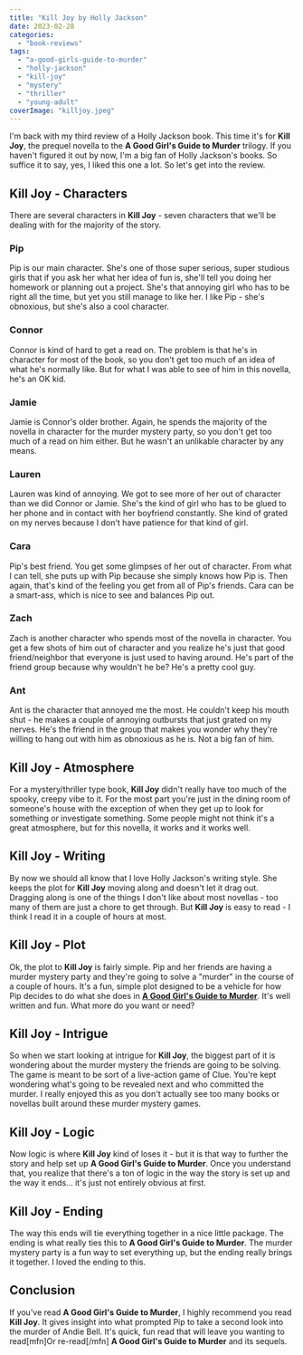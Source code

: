 ```yaml
---
title: "Kill Joy by Holly Jackson"
date: 2023-02-28
categories: 
  - "book-reviews"
tags: 
  - "a-good-girls-guide-to-murder"
  - "holly-jackson"
  - "kill-joy"
  - "mystery"
  - "thriller"
  - "young-adult"
coverImage: "killjoy.jpeg"
---
```


I'm back with my third review of a Holly Jackson book. This time it's for **Kill Joy**, the prequel novella to the **A Good Girl's Guide to Murder** trilogy. If you haven't figured it out by now, I'm a big fan of Holly Jackson's books. So suffice it to say, yes, I liked this one a lot. So let's get into the review.

## Kill Joy - Characters

There are several characters in **Kill Joy** - seven characters that we'll be dealing with for the majority of the story.

### Pip

Pip is our main character. She's one of those super serious, super studious girls that if you ask her what her idea of fun is, she'll tell you doing her homework or planning out a project. She's that annoying girl who has to be right all the time, but yet you still manage to like her. I like Pip - she's obnoxious, but she's also a cool character.

### Connor

Connor is kind of hard to get a read on. The problem is that he's in character for most of the book, so you don't get too much of an idea of what he's normally like. But for what I was able to see of him in this novella, he's an OK kid.

### Jamie

Jamie is Connor's older brother. Again, he spends the majority of the novella in character for the murder mystery party, so you don't get too much of a read on him either. But he wasn't an unlikable character by any means.

### Lauren

Lauren was kind of annoying. We got to see more of her out of character than we did Connor or Jamie. She's the kind of girl who has to be glued to her phone and in contact with her boyfriend constantly. She kind of grated on my nerves because I don't have patience for that kind of girl.

### Cara

Pip's best friend. You get some glimpses of her out of character. From what I can tell, she puts up with Pip because she simply knows how Pip is. Then again, that's kind of the feeling you get from all of Pip's friends. Cara can be a smart-ass, which is nice to see and balances Pip out.

### Zach

Zach is another character who spends most of the novella in character. You get a few shots of him out of character and you realize he's just that good friend/neighbor that everyone is just used to having around. He's part of the friend group because why wouldn't he be? He's a pretty cool guy.

### Ant

Ant is the character that annoyed me the most. He couldn't keep his mouth shut - he makes a couple of annoying outbursts that just grated on my nerves. He's the friend in the group that makes you wonder why they're willing to hang out with him as obnoxious as he is. Not a big fan of him.

## Kill Joy - Atmosphere

For a mystery/thriller type book, **Kill Joy** didn't really have too much of the spooky, creepy vibe to it. For the most part you're just in the dining room of someone's house with the exception of when they get up to look for something or investigate something. Some people might not think it's a great atmosphere, but for this novella, it works and it works well.

## Kill Joy - Writing

By now we should all know that I love Holly Jackson's writing style. She keeps the plot for **Kill Joy** moving along and doesn't let it drag out. Dragging along is one of the things I don't like about most novellas - too many of them are just a chore to get through. But **Kill Joy** is easy to read - I think I read it in a couple of hours at most.

## Kill Joy - Plot

Ok, the plot to **Kill Joy** is fairly simple. Pip and her friends are having a murder mystery party and they're going to solve a "murder" in the course of a couple of hours. It's a fun, simple plot designed to be a vehicle for how Pip decides to do what she does in **[A Good Girl's Guide to Murder](https://www.charlisbookbox.com/a-good-girls-guide-to-murder-review/)**. It's well written and fun. What more do you want or need?

## Kill Joy - Intrigue

So when we start looking at intrigue for **Kill Joy**, the biggest part of it is wondering about the murder mystery the friends are going to be solving. The game is meant to be sort of a live-action game of Clue. You're kept wondering what's going to be revealed next and who committed the murder. I really enjoyed this as you don't actually see too many books or novellas built around these murder mystery games.

## Kill Joy - Logic

Now logic is where **Kill Joy** kind of loses it - but it is that way to further the story and help set up **A Good Girl's Guide to Murder**. Once you understand that, you realize that there's a ton of logic in the way the story is set up and the way it ends... it's just not entirely obvious at first.

## Kill Joy - Ending

The way this ends will tie everything together in a nice little package. The ending is what really ties this to **A Good Girl's Guide to Murder**. The murder mystery party is a fun way to set everything up, but the ending really brings it together. I loved the ending to this.

## Conclusion

If you've read **A Good Girl's Guide to Murder**, I highly recommend you read **Kill Joy**. It gives insight into what prompted Pip to take a second look into the murder of Andie Bell. It's quick, fun read that will leave you wanting to read\[mfn\]Or re-read\[/mfn\] **A Good Girl's Guide to Murder** and its sequels.
